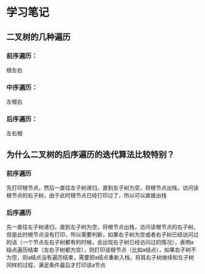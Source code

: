 # 学习笔记  
## 二叉树的几种遍历  
### 前序遍历：  
根左右  
### 中序遍历：  
左根右  
### 后序遍历：  
左右根  
## 为什么二叉树的后序遍历的迭代算法比较特别？  
### 前序遍历  
先打印根节点，然后一直往左子树递归，直到左子树为空，将根节点出栈，访问该根节点的右子树，由于此时根节点已经打印过了，所以可以直接出栈  
### 后序遍历  
先一直往左子树递归，直到左子树为空，将根节点出栈，访问该根节点的右子树，但是此时根节点没有打印，所以需要判断，如果右子树为空或者右子树已经访问过的话（一个节点左右子树都有的时候，会出现右子树已经访问过的情况），表明a结点遍历结束（左右子树都为空），则打印该根节点（比如a结点），如果右子树不为空，则a结点没有遍历结束，需要把a结点重新入栈，将其右子树继续和左子树同样的过程，满足条件最后才打印该a节点